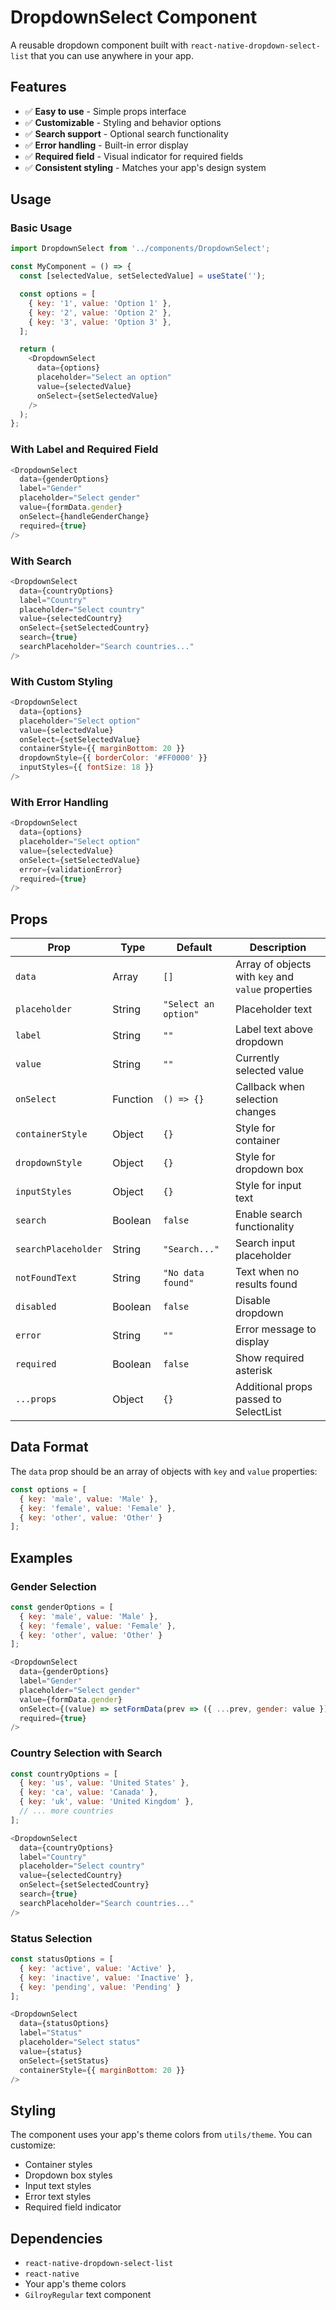 # DropdownSelect Component

A reusable dropdown component built with `react-native-dropdown-select-list` that you can use anywhere in your app.

## Features

- ✅ **Easy to use** - Simple props interface
- ✅ **Customizable** - Styling and behavior options
- ✅ **Search support** - Optional search functionality
- ✅ **Error handling** - Built-in error display
- ✅ **Required field** - Visual indicator for required fields
- ✅ **Consistent styling** - Matches your app's design system

## Usage

### Basic Usage

```javascript
import DropdownSelect from '../components/DropdownSelect';

const MyComponent = () => {
  const [selectedValue, setSelectedValue] = useState('');

  const options = [
    { key: '1', value: 'Option 1' },
    { key: '2', value: 'Option 2' },
    { key: '3', value: 'Option 3' },
  ];

  return (
    <DropdownSelect
      data={options}
      placeholder="Select an option"
      value={selectedValue}
      onSelect={setSelectedValue}
    />
  );
};
```

### With Label and Required Field

```javascript
<DropdownSelect
  data={genderOptions}
  label="Gender"
  placeholder="Select gender"
  value={formData.gender}
  onSelect={handleGenderChange}
  required={true}
/>
```

### With Search

```javascript
<DropdownSelect
  data={countryOptions}
  label="Country"
  placeholder="Select country"
  value={selectedCountry}
  onSelect={setSelectedCountry}
  search={true}
  searchPlaceholder="Search countries..."
/>
```

### With Custom Styling

```javascript
<DropdownSelect
  data={options}
  placeholder="Select option"
  value={selectedValue}
  onSelect={setSelectedValue}
  containerStyle={{ marginBottom: 20 }}
  dropdownStyle={{ borderColor: '#FF0000' }}
  inputStyles={{ fontSize: 18 }}
/>
```

### With Error Handling

```javascript
<DropdownSelect
  data={options}
  placeholder="Select option"
  value={selectedValue}
  onSelect={setSelectedValue}
  error={validationError}
  required={true}
/>
```

## Props

| Prop | Type | Default | Description |
|------|------|---------|-------------|
| `data` | Array | `[]` | Array of objects with `key` and `value` properties |
| `placeholder` | String | `"Select an option"` | Placeholder text |
| `label` | String | `""` | Label text above dropdown |
| `value` | String | `""` | Currently selected value |
| `onSelect` | Function | `() => {}` | Callback when selection changes |
| `containerStyle` | Object | `{}` | Style for container |
| `dropdownStyle` | Object | `{}` | Style for dropdown box |
| `inputStyles` | Object | `{}` | Style for input text |
| `search` | Boolean | `false` | Enable search functionality |
| `searchPlaceholder` | String | `"Search..."` | Search input placeholder |
| `notFoundText` | String | `"No data found"` | Text when no results found |
| `disabled` | Boolean | `false` | Disable dropdown |
| `error` | String | `""` | Error message to display |
| `required` | Boolean | `false` | Show required asterisk |
| `...props` | Object | `{}` | Additional props passed to SelectList |

## Data Format

The `data` prop should be an array of objects with `key` and `value` properties:

```javascript
const options = [
  { key: 'male', value: 'Male' },
  { key: 'female', value: 'Female' },
  { key: 'other', value: 'Other' }
];
```

## Examples

### Gender Selection
```javascript
const genderOptions = [
  { key: 'male', value: 'Male' },
  { key: 'female', value: 'Female' },
  { key: 'other', value: 'Other' }
];

<DropdownSelect
  data={genderOptions}
  label="Gender"
  placeholder="Select gender"
  value={formData.gender}
  onSelect={(value) => setFormData(prev => ({ ...prev, gender: value }))}
  required={true}
/>
```

### Country Selection with Search
```javascript
const countryOptions = [
  { key: 'us', value: 'United States' },
  { key: 'ca', value: 'Canada' },
  { key: 'uk', value: 'United Kingdom' },
  // ... more countries
];

<DropdownSelect
  data={countryOptions}
  label="Country"
  placeholder="Select country"
  value={selectedCountry}
  onSelect={setSelectedCountry}
  search={true}
  searchPlaceholder="Search countries..."
/>
```

### Status Selection
```javascript
const statusOptions = [
  { key: 'active', value: 'Active' },
  { key: 'inactive', value: 'Inactive' },
  { key: 'pending', value: 'Pending' }
];

<DropdownSelect
  data={statusOptions}
  label="Status"
  placeholder="Select status"
  value={status}
  onSelect={setStatus}
  containerStyle={{ marginBottom: 20 }}
/>
```

## Styling

The component uses your app's theme colors from `utils/theme`. You can customize:

- Container styles
- Dropdown box styles
- Input text styles
- Error text styles
- Required field indicator

## Dependencies

- `react-native-dropdown-select-list`
- `react-native`
- Your app's theme colors
- `GilroyRegular` text component
